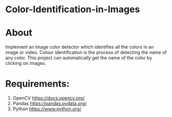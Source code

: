 # Color-Identification-in-Images
# About
Implement an image color detector which identifies all the colors in an image or video.
Colour identification is the process of detecting the name of any color. This project can automatically get the name of the color by clicking on images.
# Requirements:
1) OpenCV https://docs.opencv.org/
2) Pandas https://pandas.pydata.org/
3) Python https://www.python.org/
